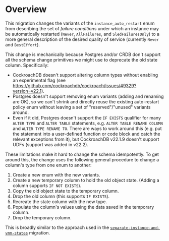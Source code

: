# Overview

This migration changes the variants of the `instance_auto_restart` enum from
describing the set of _failure conditions_ under which an instance may be
automatically restarted (`Never`, `AllFailures`, and `SledFailuresOnly`) to a
more general description of the desired quality of service (currently `Never`
and `BestEffort`).

This change is mechanically because Postgres and/or CRDB don't support all the schema change primitives we
might use to deprecate the old state column. Specifically:

* CockroachDB doesn't support altering column types without enabling an
  experimental flag
  (see https://github.com/cockroachdb/cockroach/issues/49329?version=v22.1).
* Postgres doesn't support removing enum variants (adding and renaming are OK),
  so we can't shrink and directly reuse the existing auto-restart policy enum without
  leaving a set of "reserved"/"unused" variants around.
* Even if it did, Postgres doesn't support the `IF EXISTS` qualifier for many
  `ALTER TYPE` and `ALTER TABLE` statements, e.g. `ALTER TABLE RENAME COLUMN`
  and `ALTER TYPE RENAME TO`. There are ways to work around this (e.g. put the
  statement into a user-defined function or code block and catch the relevant
  exceptions from it), but CockroachDB v22.1.9 doesn't support UDFs (support
  was added in v22.2).

These limitations make it hard to change the schema idempotently. To get around
this, the change uses the following general procedure to change a column's type
from one enum to another:

1. Create a new enum with the new variants.
2. Create a new temporary column to hold the old object state. (Adding a column
  supports `IF NOT EXISTS`).
3. Copy the old object state to the temporary column.
4. Drop the old column (this supports `IF EXISTS`).
5. Recreate the state column with the new type.
6. Populate the column's values using the data saved in the temporary column.
7. Drop the temporary column.

This is broadly similar to the approach used in the
[`separate-instance-and-vmm-states`](../separate-instance-and-vmm-states/)
migration. 
